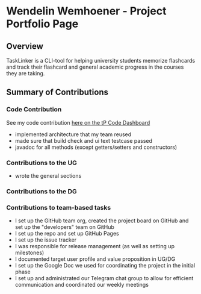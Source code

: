 # Wendelin Wemhoener - Project Portfolio Page

## Overview

TaskLinker is a CLI-tool for helping university students memorize flashcards
and track their flashcard and general academic progress in the courses they are
taking.

## Summary of Contributions

### Code Contribution

See my code contribution [here on the tP Code Dashboard](https://nus-cs2113-ay2324s1.github.io/tp-dashboard/?search=wendelinwemhoener&breakdown=true)
- implemented architecture that my team reused
- made sure that build check and ui text testcase passed
- javadoc for all methods (except getters/setters and constructors)

### Contributions to the UG

- wrote the general sections

### Contributions to the DG


### Contributions to team-based tasks

- I set up the GitHub team org, created the project board on GitHub and set 
  up the "developers" team on GitHub
- I set up the repo and set up GitHub Pages
- I set up the issue tracker 
- I was responsible for release management (as well as setting up milestones)
- I documented target user profile and value proposition in UG/DG
- I set up the Google Doc we used for coordinating the project in the 
  initial phase
- I set up and administrated our Telegram chat group to allow for 
  efficient communication and coordinated our weekly meetings
